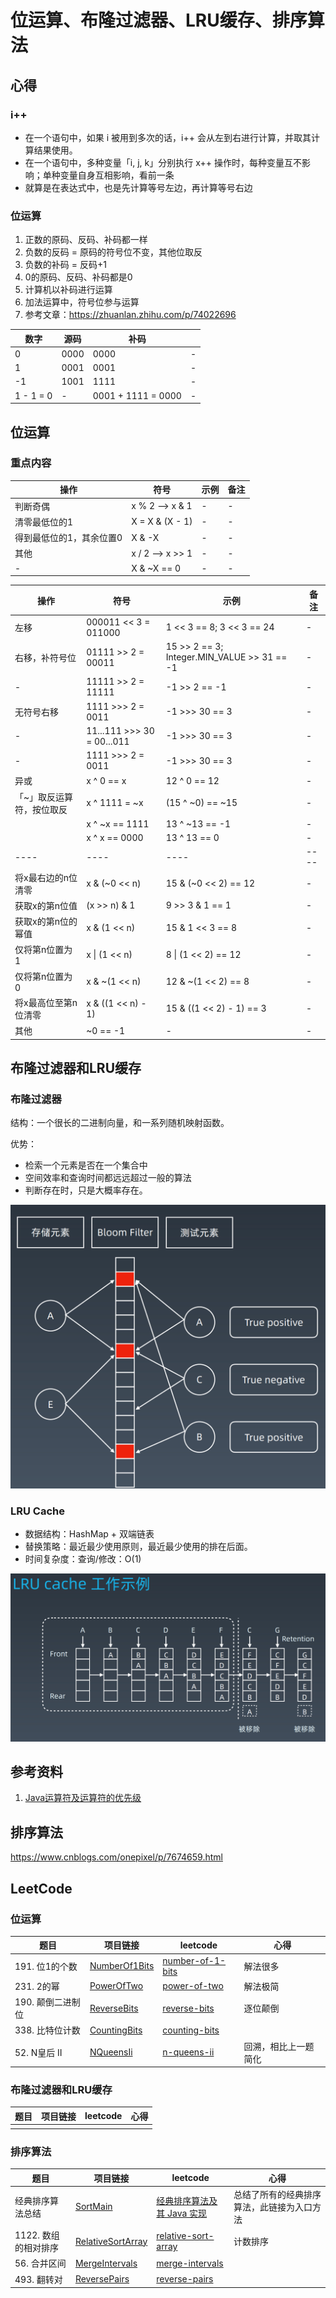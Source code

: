 # 位运算、布隆过滤器、LRU缓存、排序算法

## 心得

### i++

- 在一个语句中，如果 i 被用到多次的话，i++ 会从左到右进行计算，并取其计算结果使用。
- 在一个语句中，多种变量「i, j, k」分别执行 x++ 操作时，每种变量互不影响；单种变量自身互相影响，看前一条
- 就算是在表达式中，也是先计算等号左边，再计算等号右边

### 位运算

1. 正数的原码、反码、补码都一样
2. 负数的反码 = 原码的符号位不变，其他位取反
3. 负数的补码 = 反码+1
4. 0的原码、反码、补码都是0
5. 计算机以补码进行运算
6. 加法运算中，符号位参与运算
7. 参考文章：https://zhuanlan.zhihu.com/p/74022696

| 数字        | 源码   | 补码                 |     |
|-----------|------|--------------------|-----|
| 0         | 0000 | 0000               | -   |
| 1         | 0001 | 0001               | -   |
| -1        | 1001 | 1111               | -   |
| 1 - 1 = 0 |  -   | 0001 + 1111 = 0000 | -   |

## 位运算

### 重点内容

| 操作            | 符号              | 示例  | 备注  |
|---------------|-----------------|-----|-----|
| 判断奇偶          | x % 2 —> x & 1  | -   | -   |
| 清零最低位的1       | X = X & (X - 1) | -   | -   |
| 得到最低位的1，其余位置0 | X & -X          | -   | -   |
| 其他            | x / 2 —> x >> 1 | -   | -   |
| -             | X & ~X == 0     | -   | -   |

| 操作            | 符号                         | 示例                                          | 备注   |
|---------------|----------------------------|---------------------------------------------|------|
| 左移            | 000011 << 3 = 011000       | 1 << 3 == 8; 3 << 3 == 24                   | -    |
| 右移，补符号位       | 01111 >> 2 = 00011         | 15 >> 2 == 3; Integer.MIN_VALUE >> 31 == -1 | -    |
| -             | 11111 >> 2 = 11111         | -1 >> 2 == -1                               | -    |
| 无符号右移         | 1111 >>> 2 = 0011          | -1 >>> 30 == 3                              | -    |
| -             | 11...111 >>> 30 = 00...011 | -1 >>> 30 == 3                              | -    |
| -             | 1111 >>> 2 = 0011          | -1 >>> 30 == 3                              | -    |
| 异或            | x ^ 0 == x                 | 12 ^ 0 == 12                                | -    |
| 「~」取反运算符，按位取反 | x ^ 1111 = ~x              | (15 ^ ~0) == ~15                            | -    |
|               | x ^ ~x == 1111             | 13 ^ ~13 == -1                              | -    |
|               | x ^ x == 0000              | 13 ^ 13 == 0                                | -    |
| ----          | ----                       | ----                                        | ---- |
| 将x最右边的n位清零    | x & (~0 << n)              | 15 & (~0 << 2) == 12                        | -    |
| 获取x的第n位值      | (x >> n) & 1               | 9 >> 3 & 1 == 1                             | -    |
| 获取x的第n位的幂值    | x & (1 << n)               | 15 & 1 << 3 == 8                            | -    |
| 仅将第n位置为1      | x &#124; (1 << n)          | 8 &#124; (1 << 2) == 12                     | -    |
| 仅将第n位置为0      | x & ~(1 << n)              | 12 & ~(1 << 2) == 8                         | -    |
| 将x最高位至第n位清零   | x & ((1 << n) - 1)         | 15 & ((1 << 2) - 1) == 3                    | -    |
| 其他            | ~0 == -1                   | -                                           | -    |

## 布隆过滤器和LRU缓存

### 布隆过滤器

结构：一个很长的二进制向量，和一系列随机映射函数。

优势：

- 检索一个元素是否在一个集合中
- 空间效率和查询时间都远远超过一般的算法
- 判断存在时，只是大概率存在。

![img.png](img/img.png)

### LRU Cache

- 数据结构：HashMap + 双端链表
- 替换策略：最近最少使用原则，最近最少使用的排在后面。
- 时间复杂度：查询/修改：O(1)

![img2.png](img/img2.png)

## 参考资料

1. [Java运算符及运算符的优先级](https://www.jianshu.com/p/9d2204712097)

## 排序算法

https://www.cnblogs.com/onepixel/p/7674659.html

## LeetCode

### 位运算

| 题目 | 项目链接                                          | leetcode | 心得 |
|---|-----------------------------------------------|---|---|
| 191. 位1的个数 | [NumberOf1Bits](leetcode8/NumberOf1Bits.java) | [number-of-1-bits](https://leetcode-cn.com/problems/number-of-1-bits/) | 解法很多 |
| 231. 2的幂 | [PowerOfTwo](leetcode8/PowerOfTwo.java)       | [power-of-two](https://leetcode-cn.com/problems/power-of-two/) | 解法极简 |
| 190. 颠倒二进制位 | [ReverseBits](leetcode8/ReverseBits.java)     | [reverse-bits](https://leetcode-cn.com/problems/reverse-bits/) | 逐位颠倒 |
| 338. 比特位计数 | [CountingBits](leetcode8/CountingBits.java)   | [counting-bits](https://leetcode-cn.com/problems/counting-bits/) |   |
| 52. N皇后 II | [NQueensIi](leetcode8/NQueensIi.java)         | [n-queens-ii](https://leetcode-cn.com/problems/n-queens-ii/) | 回溯，相比上一题简化 |

### 布隆过滤器和LRU缓存

| 题目 | 项目链接 | leetcode | 心得 |
|---|---|---|---|
|  | []() | []() |   |

### 排序算法

| 题目            | 项目链接                                                  | leetcode                                                                     | 心得                    |
|---------------|-------------------------------------------------------|------------------------------------------------------------------------------|-----------------------|
| 经典排序算法总结      | [SortMain](leetcode8/sort)                            | [经典排序算法及其 Java 实现](https://www.jianshu.com/p/8e708994e123)                   | 总结了所有的经典排序算法，此链接为入口方法 |
| 1122. 数组的相对排序 | [RelativeSortArray](leetcode8/RelativeSortArray.java) | [relative-sort-array](https://leetcode-cn.com/problems/relative-sort-array/) | 计数排序                  |
| 56. 合并区间      | [MergeIntervals](leetcode8/MergeIntervals.java)       | [merge-intervals](https://leetcode-cn.com/problems/merge-intervals/)         |                       |
| 493. 翻转对      | [ReversePairs](leetcode8/ReversePairs.java)           | [reverse-pairs](https://leetcode-cn.com/problems/reverse-pairs/)             |                       |
